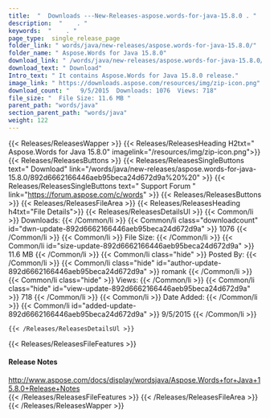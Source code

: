 ```yaml
---
title:  "  Downloads ---New-Releases-aspose.words-for-java-15.8.0 . " 
description:  "    . " 
keywords:  "    . " 
page_type:  single_release_page
folder_link: " words/java/new-releases/aspose.words-for-java-15.8.0/"
folder_name: " Aspose.Words for Java 15.8.0"
download_link: " /words/java/new-releases/aspose.words-for-java-15.8.0/892d6662166446aeb95beca24d672d9a"
download_text: " Download"
Intro_text: " It contains Aspose.Words for Java 15.8.0 release."
image_link: " https://downloads.aspose.com/resources/img/zip-icon.png"
download_count: "   9/5/2015  Downloads: 1076  Views: 718"
file_size: "  File Size: 11.6 MB "
parent_path: "words/java"
section_parent_path: "words/java"
weight: 122 
---
```


{{< Releases/ReleasesWapper >}}
  {{< Releases/ReleasesHeading H2txt=" Aspose.Words for Java 15.8.0" imagelink="/resources/img/zip-icon.png">}}
  {{< Releases/ReleasesButtons >}}
    {{< Releases/ReleasesSingleButtons text=" Download" link="/words/java/new-releases/aspose.words-for-java-15.8.0/892d6662166446aeb95beca24d672d9a%20%20" >}}
    {{< Releases/ReleasesSingleButtons text=" Support Forum " link="https://forum.aspose.com/c/words" >}}
  {{< Releases/ReleasesButtons >}}
  {{< Releases/ReleasesFileArea >}}
    {{< Releases/ReleasesHeading h4txt="File Details">}}
    {{< Releases/ReleasesDetailsUl >}}
            {{< Common/li  >}} Downloads: {{< /Common/li >}} 
      {{< Common/li class="downloadcount" id="dwn-update-892d6662166446aeb95beca24d672d9a" >}} 1076 {{< /Common/li >}} 
      {{< Common/li  >}} File Size: {{< /Common/li >}} 
      {{< Common/li id="size-update-892d6662166446aeb95beca24d672d9a" >}} 11.6 MB {{< /Common/li >}} 
      {{< Common/li  class="hide" >}} Posted By: {{< /Common/li >}} 
      {{< Common/li class="hide" id="author-update-892d6662166446aeb95beca24d672d9a" >}} romank {{< /Common/li >}} 
      {{< Common/li class="hide"  >}} Views: {{< /Common/li >}} 
      {{< Common/li class="hide" id="view-update-892d6662166446aeb95beca24d672d9a" >}} 718 {{< /Common/li >}} 
      {{< Common/li  >}} Date Added: {{< /Common/li >}} 
      {{< Common/li id="added-update-892d6662166446aeb95beca24d672d9a" >}} 9/5/2015 {{< /Common/li >}} 

    {{< /Releases/ReleasesDetailsUl >}}

  {{< Releases/ReleasesFileFeatures >}}
      <h4>Release Notes</h4><div><a href="http://www.aspose.com/docs/display/wordsjava/Aspose.Words+for+Java+15.8.0+Release+Notes">http://www.aspose.com/docs/display/wordsjava/Aspose.Words+for+Java+15.8.0+Release+Notes</a></div>
  {{< /Releases/ReleasesFileFeatures >}}
 {{< /Releases/ReleasesFileArea >}}
{{< /Releases/ReleasesWapper >}}


